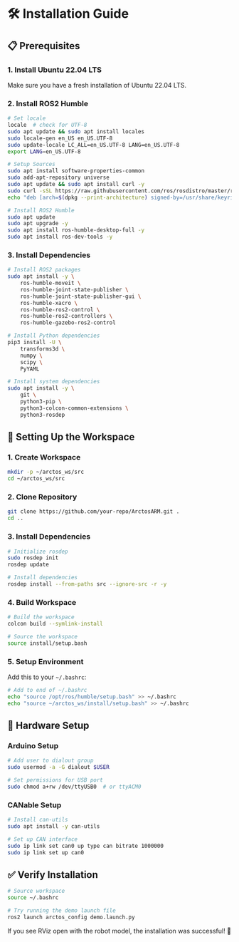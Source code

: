# 🛠️ Installation Guide

## 📋 Prerequisites

### 1. Install Ubuntu 22.04 LTS
Make sure you have a fresh installation of Ubuntu 22.04 LTS.

### 2. Install ROS2 Humble

```bash
# Set locale
locale  # check for UTF-8
sudo apt update && sudo apt install locales
sudo locale-gen en_US en_US.UTF-8
sudo update-locale LC_ALL=en_US.UTF-8 LANG=en_US.UTF-8
export LANG=en_US.UTF-8

# Setup Sources
sudo apt install software-properties-common
sudo add-apt-repository universe
sudo apt update && sudo apt install curl -y
sudo curl -sSL https://raw.githubusercontent.com/ros/rosdistro/master/ros.key -o /usr/share/keyrings/ros-archive-keyring.gpg
echo "deb [arch=$(dpkg --print-architecture) signed-by=/usr/share/keyrings/ros-archive-keyring.gpg] http://packages.ros.org/ros2/ubuntu $(. /etc/os-release && echo $UBUNTU_CODENAME) main" | sudo tee /etc/apt/sources.list.d/ros2.list > /dev/null

# Install ROS2 Humble
sudo apt update
sudo apt upgrade -y
sudo apt install ros-humble-desktop-full -y
sudo apt install ros-dev-tools -y
```

### 3. Install Dependencies

```bash
# Install ROS2 packages
sudo apt install -y \
    ros-humble-moveit \
    ros-humble-joint-state-publisher \
    ros-humble-joint-state-publisher-gui \
    ros-humble-xacro \
    ros-humble-ros2-control \
    ros-humble-ros2-controllers \
    ros-humble-gazebo-ros2-control

# Install Python dependencies
pip3 install -U \
    transforms3d \
    numpy \
    scipy \
    PyYAML

# Install system dependencies
sudo apt install -y \
    git \
    python3-pip \
    python3-colcon-common-extensions \
    python3-rosdep
```

## 🚀 Setting Up the Workspace

### 1. Create Workspace
```bash
mkdir -p ~/arctos_ws/src
cd ~/arctos_ws/src
```

### 2. Clone Repository
```bash
git clone https://github.com/your-repo/ArctosARM.git .
cd ..
```

### 3. Install Dependencies
```bash
# Initialize rosdep
sudo rosdep init
rosdep update

# Install dependencies
rosdep install --from-paths src --ignore-src -r -y
```

### 4. Build Workspace
```bash
# Build the workspace
colcon build --symlink-install

# Source the workspace
source install/setup.bash
```

### 5. Setup Environment
Add this to your `~/.bashrc`:
```bash
# Add to end of ~/.bashrc
echo "source /opt/ros/humble/setup.bash" >> ~/.bashrc
echo "source ~/arctos_ws/install/setup.bash" >> ~/.bashrc
```

## 🔧 Hardware Setup

### Arduino Setup
```bash
# Add user to dialout group
sudo usermod -a -G dialout $USER

# Set permissions for USB port
sudo chmod a+rw /dev/ttyUSB0  # or ttyACM0
```

### CANable Setup
```bash
# Install can-utils
sudo apt install -y can-utils

# Set up CAN interface
sudo ip link set can0 up type can bitrate 1000000
sudo ip link set up can0
```

## ✅ Verify Installation

```bash
# Source workspace
source ~/.bashrc

# Try running the demo launch file
ros2 launch arctos_config demo.launch.py
```

If you see RViz open with the robot model, the installation was successful! 🎉
